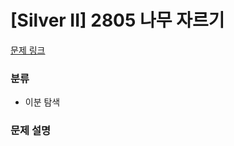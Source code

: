 # [Silver II] 2805 나무 자르기

[문제 링크](https://www.acmicpc.net/problem/2805) 

### 분류

- 이분 탐색

### 문제 설명